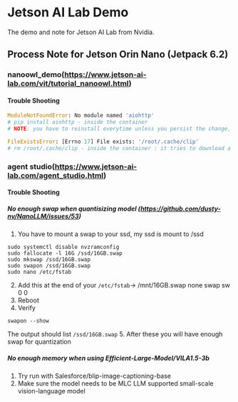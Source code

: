 # Jetson AI Lab Demo
The demo and note for Jetson AI Lab from Nvidia.

## Process Note for Jetson Orin Nano (Jetpack 6.2)
### nanoowl_demo(https://www.jetson-ai-lab.com/vit/tutorial_nanoowl.html)
#### Trouble Shooting 

```python
ModuleNotFoundError: No module named 'aiohttp'
# pip install aiohttp - inside the container
# NOTE: you have to reinstall everytime unless you persist the change, however, this will need to rebuild the docker image
```


```python
FileExistsError: [Errno 17] File exists: '/root/.cache/clip'
# rm /root/.cache/clip - inside the container : it tries to download a file to the cache folder as the file is existed already.
```

### agent studio(https://www.jetson-ai-lab.com/agent_studio.html)
#### Trouble Shooting 
##### No enough swap when quantisizing model (https://github.com/dusty-nv/NanoLLM/issues/53)
1. You have to mount a swap to your ssd, my ssd is mount to /ssd
```linux
sudo systemctl disable nvzramconfig
sudo fallocate -l 16G /ssd/16GB.swap
sudo mkswap /ssd/16GB.swap
sudo swapon /ssd/16GB.swap
sudo nano /etc/fstab
```
2. Add this at the end of your `/etc/fstab`-> /mnt/16GB.swap  none  swap  sw 0  0
3. Reboot
4. Verify
```linux
swapon --show
```
The output should list `/ssd/16GB.swap`
5. After these you will have enough swap for quantization 

##### No enough memory when using Efficient-Large-Model/VILA1.5-3b
1. Try run with Salesforce/blip-image-captioning-base
2. Make sure the model needs to be MLC LLM supported small-scale vision-language model